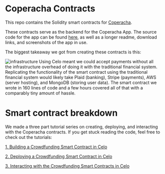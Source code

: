 # Coperacha Contracts
This repo contains the Solidity smart contracts for [Coperacha](https://www.coperacha.app).

These contracts serve as the backend for the Coperacha App. The source code for the app can be found [here](https://github.com/Alex-Neo-Projects/Coperacha-app), as well as a longer readme, download links, and screenshots of the app in use. 

The biggest takeaway we got from creating these contracts is this: 

![infrastructure](https://i.imgur.com/3PqEjaF.png)
Using Celo meant we could accept payments without all the infrastructure overhead of doing it with the traditional financial system. Replicating the functionality of the smart contract using the traditional financial system would likely take Plaid (banking), Stripe (payments), AWS (server hosting), and MongoDB (storing user data). The smart contract we wrote in 160 lines of code and a few hours covered all of that with a comparably tiny amount of hassle.

# Smart contract breakdown

We made a three part tutorial series on creating, deploying, and interacting with the Coperacha contracts. If you get stuck reading the code, feel free to check out the tutorials: 

[1. Building a Crowdfunding Smart Contract in Celo](https://github.com/alexreyes/Celo-Crowdfunding-Tutorial)

[2. Deploying a Crowdfunding Smart Contract in Celo](https://github.com/alexreyes/Celo-Crowdfunding-Tutorial-2)

[3. Interacting with the Crowdfunding Smart Contracts in Celo](https://github.com/alexreyes/Celo-Crowdfunding-Tutorial-3)

